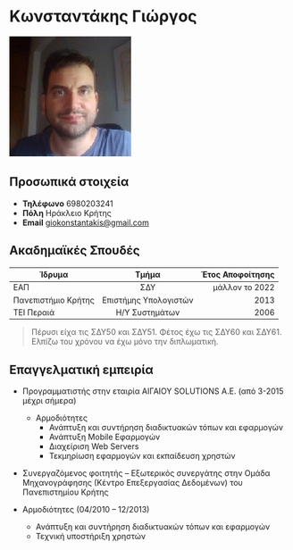 # Κωνσταντάκης Γιώργος

![](photo.jpg)

## **Προσωπικά στοιχεία**

- **Τηλέφωνο** 6980203241
- **Πόλη** Ηράκλειο Κρήτης
- **Email** giokonstantakis@gmail.com


## **Ακαδημαϊκές Σπουδές**



| Ίδρυμα        | Τμήμα           | Έτος Αποφοίτησης  |
| ------------- |:-------------:| -----:|
| ΕΑΠ | ΣΔΥ      |    μάλλον το 2022 |
| Πανεπιστήμιο Κρήτης      | Επιστήμης Υπολογιστών | 2013 |
| ΤΕΙ Περαιά     | Η/Υ Συστημάτων      |   2006 |


> Πέρυσι είχα τις ΣΔΥ50 και ΣΔΥ51.
> Φέτος έχω τις ΣΔΥ60 και ΣΔΥ61.
> Ελπίζω του χρόνου να έχω μόνο την διπλωματική.

## **Επαγγελματική εμπειρία**

- Προγραμματιστής στην εταιρία ΑΙΓΑΙΟΥ SOLUTIONS Α.Ε. (από 3-2015 μέχρι σήμερα)
  - Αρμοδιότητες
    - Ανάπτυξη και συντήρηση διαδικτυακών τόπων και εφαρμογών
    - Ανάπτυξη Mobile Εφαρμογών
    - Διαχείριση Web Servers
    - Τεκμηρίωση εφαρμογών και εκπαίδευση χρηστών
    
- Συνεργαζόμενος φοιτητής – Εξωτερικός συνεργάτης στην Ομάδα Μηχανογράφησης (Κέντρο Επεξεργασίας Δεδομένων) του Πανεπιστημίου Κρήτης 
- Αρμοδιότητες (04/2010 – 12/2013)
  - Ανάπτυξη και συντήρηση διαδικτυακών τόπων και εφαρμογών
  - Τεχνική υποστήριξη χρηστών
